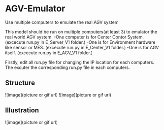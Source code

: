 # AGV-Emulator
Use multiple computers to emulate the real AGV system

This model should be run on multiple computers(at least 3) to emulator the real world AGV system.
-One computer is for Center Contor System. (excecute run.py in E_Server_V1 folder.)
-One is for Environment hardware like sensor or MES. (excecute run.py in E_Center_V1 folder.)
-One is for AGV itself. (excecute run.py in E_AGV_V1 folder.)

Firstly, edit all run.py file for changing the IP location for each computers. The excuter the corresponding run.py file in each computers.

## Structure
![image](picture or gif url)
![image](picture or gif url)

## Illustration
![image](picture or gif url)
